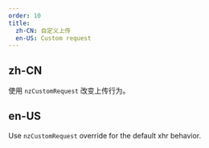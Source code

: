 ```yaml
---
order: 10
title:
  zh-CN: 自定义上传
  en-US: Custom request
---
```


## zh-CN

使用 `nzCustomRequest` 改变上传行为。

## en-US

Use `nzCustomRequest` override for the default xhr behavior.
